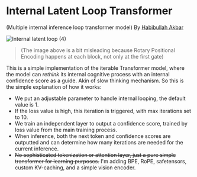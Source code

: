 # Internal Latent Loop Transformer
(Multiple internal inference loop transformer model)
By [Habibullah Akbar](https://chavyv.vercel.app)

![Internal latent loop (4)](https://github.com/user-attachments/assets/1756d087-8659-4709-bdad-532633c12a5f)
> (The image above is a bit misleading because Rotary Positional Encoding happens at each block, not only at the first gate)

This is a simple implementation of the iterable Transformer model, where the model can *rethink* its internal cognitive process with an internal confidence score as a guide. Akin of slow thinking mechanism.
So this is the simple explanation of how it works:
- We put an adjustable parameter to handle internal looping, the default value is 1.
- If the loss value is high, this iteration is triggered, with max iterations set to 10.
- We train an independent layer to output a confidence score, trained by loss value from the main training process.
- When inference, both the next token and confidence scores are outputted and can determine how many iterations are needed for the current inference.
- ~~No sophisticated tokenization or attention layer, just a pure simple transformer for learning purposes.~~ I'm adding BPE, RoPE, safetensors, custom KV-caching, and a simple vision encoder.
